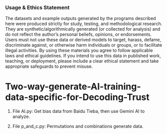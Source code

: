 ### **Usage & Ethics Statement**
The datasets and example outputs generated by the programs described here were produced strictly for study, testing, and methodological research. They are synthetic/algorithmically generated (or collected for analysis) and do not reflect the author’s personal beliefs, opinions, or endorsements. Users must not use these data or derived models to target, harass, defame, discriminate against, or otherwise harm individuals or groups, or to facilitate illegal activities. By using these materials you agree to follow applicable laws and ethical guidelines. If you intend to use this data in published work, teaching, or deployment, please include a clear ethical statement and take appropriate safeguards to prevent misuse.

# Two-way-generate-AI-training-data-specific-for-Decoding-Trust
1. File AI.py: 
Get bias data from Baidu Tieba, then use Gemini AI to analyze. 


2. File p_and_c.py: 
Permutations and combinations generate data. 


